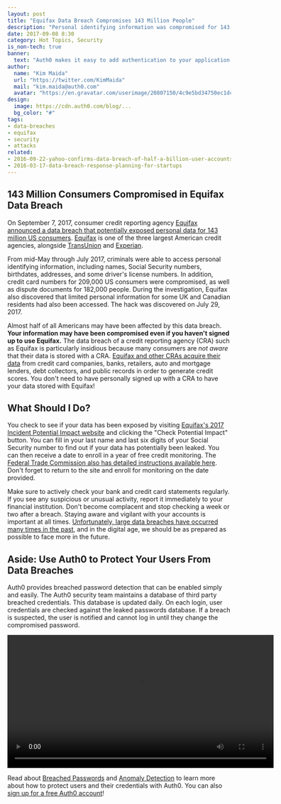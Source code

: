 ```yaml
---
layout: post
title: "Equifax Data Breach Compromises 143 Million People"
description: "Personal identifying information was compromised for 143 million Americans in a massive Equifax data breach from May to July, 2017."
date: 2017-09-08 8:30
category: Hot Topics, Security
is_non-tech: true
banner:
  text: "Auth0 makes it easy to add authentication to your application."
author:
  name: "Kim Maida"
  url: "https://twitter.com/KimMaida"
  mail: "kim.maida@auth0.com"
  avatar: "https://en.gravatar.com/userimage/20807150/4c9e5bd34750ec1dcedd71cb40b4a9ba.png"
design:
  image: https://cdn.auth0.com/blog/...
  bg_color: "#"
tags:
- data-breaches
- equifax
- security
- attacks
related:
- 2016-09-22-yahoo-confirms-data-breach-of-half-a-billion-user-accounts
- 2016-03-17-data-breach-response-planning-for-startups
---
```


## 143 Million Consumers Compromised in Equifax Data Breach

On September 7, 2017, consumer credit reporting agency [Equifax announced a data breach that potentially exposed personal data for 143 million US consumers](https://www.equifaxsecurity2017.com/). [Equifax](https://equifax.com) is one of the three largest American credit agencies, alongside [TransUnion](https://transunion.com) and [Experian](https://experian.com).

From mid-May through July 2017, criminals were able to access personal identifying information, including names, Social Security numbers, birthdates, addresses, and some driver's license numbers. In addition, credit card numbers for 209,000 US consumers were compromised, as well as dispute documents for 182,000 people. During the investigation, Equifax also discovered that limited personal information for some UK and Canadian residents had also been accessed. The hack was discovered on July 29, 2017.

Almost half of all Americans may have been affected by this data breach. **Your information may have been compromised even if you haven't signed up to use Equifax.** The data breach of a credit reporting agency (CRA) such as Equifax is particularly insidious because many consumers are _not aware_ that their data is stored with a CRA. [Equifax and other CRAs acquire their data](https://blog.equifax.com/credit/how-do-credit-reporting-agencies-get-their-information/) from credit card companies, banks, retailers, auto and mortgage lenders, debt collectors, and public records in order to generate credit scores. You don't need to have personally signed up with a CRA to have your data stored with Equifax!

## What Should I Do?

You check to see if your data has been exposed by visiting [Equifax's 2017 Incident Potential Impact website](https://www.equifaxsecurity2017.com/potential-impact/) and clicking the "Check Potential Impact" button. You can fill in your last name and last six digits of your Social Security number to find out if your data has potentially been leaked. You can then receive a date to enroll in a year of free credit monitoring. The [Federal Trade Commission also has detailed instructions available here](https://www.consumer.ftc.gov/blog/2017/09/equifax-data-breach-what-do). Don't forget to return to the site and enroll for monitoring on the date provided.

Make sure to actively check your bank and credit card statements regularly. If you see any suspicious or unusual activity, report it immediately to your financial institution. Don't become complacent and stop checking a week or two after a breach. Staying aware and vigilant with your accounts is important at all times. [Unfortunately, large data breaches have occurred many times in the past](http://money.cnn.com/2017/09/07/technology/business/biggest-breaches-ever/index.html), and in the digital age, we should be as prepared as possible to face more in the future.

## Aside: Use Auth0 to Protect Your Users From Data Breaches

Auth0 provides breached password detection that can be enabled simply and easily. The Auth0 security team maintains a database of third party breached credentials. This database is updated daily. On each login, user credentials are checked against the leaked passwords database. If a breach is suspected, the user is notified and cannot log in until they change the compromised password.

<video autoplay="" loop="" width="600">
  <source src="https://cdn.auth0.com/blog/breach/lock-2.m4v">
<img src="https://cdn.auth0.com/blog/breach/lock.gif">
</video>

Read about [Breached Passwords](https://auth0.com/breached-passwords) and [Anomaly Detection](https://auth0.com/docs/anomaly-detection) to learn more about how to protect users and their credentials with Auth0. You can also <a href="javascript:signup()">sign up for a free Auth0 account</a>!




